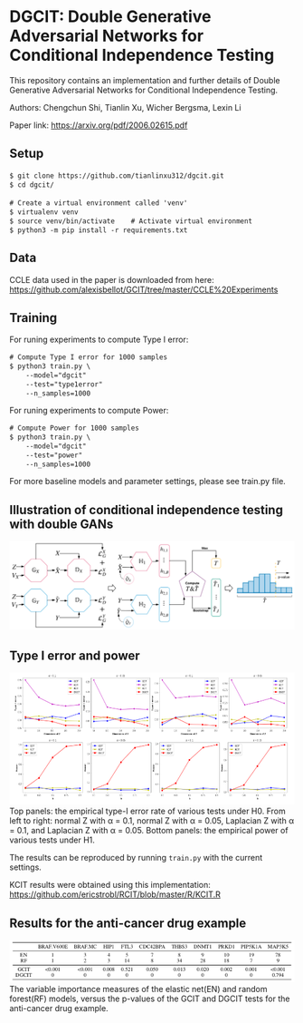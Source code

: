 # DGCIT: Double Generative Adversarial Networks for Conditional Independence Testing

This repository contains an implementation and further details of Double Generative Adversarial Networks for Conditional Independence Testing.

Authors: Chengchun Shi, Tianlin Xu, Wicher Bergsma, Lexin Li

Paper link: https://arxiv.org/pdf/2006.02615.pdf 

## Setup

```
$ git clone https://github.com/tianlinxu312/dgcit.git
$ cd dgcit/

# Create a virtual environment called 'venv'
$ virtualenv venv 
$ source venv/bin/activate    # Activate virtual environment
$ python3 -m pip install -r requirements.txt 
```

## Data
CCLE data used in the paper is downloaded from here: https://github.com/alexisbellot/GCIT/tree/master/CCLE%20Experiments

## Training 
For runing experiments to compute Type I error: 

```
# Compute Type I error for 1000 samples
$ python3 train.py \
    --model="dgcit"
    --test="type1error"
    --n_samples=1000
```

For runing experiments to compute Power:  
```
# Compute Power for 1000 samples
$ python3 train.py \
    --model="dgcit"
    --test="power"
    --n_samples=1000
```
For more baseline models and parameter settings, please see train.py file.  


## Illustration of conditional independence testing with double GANs
<img src="./figs/dgcit.png" width="750" alt="dgct">

## Type I error and power
<img src="./figs/tp.png" width="750" alt="tp">
Top panels: the empirical type-I error rate of various tests under H0. From left to right:
normal Z with α = 0.1, normal Z with α = 0.05, Laplacian Z with α = 0.1, and Laplacian Z
with α = 0.05. Bottom panels: the empirical power of various tests under H1.

The results can be reproduced by running `train.py` with the current settings.  

KCIT results were obtained using this implementation: https://github.com/ericstrobl/RCIT/blob/master/R/KCIT.R

## Results for the anti-cancer drug example
<img src="./figs/table.png" width="750" alt="tp">
The variable importance measures of the elastic net(EN) and random forest(RF) models, versus the
p-values of the GCIT and DGCIT tests for the anti-cancer drug example.
 

